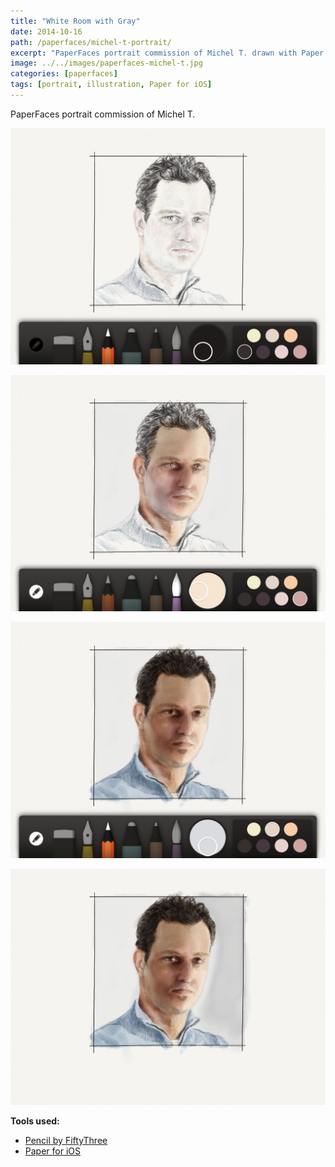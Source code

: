 ```yaml
---
title: "White Room with Gray"
date: 2014-10-16
path: /paperfaces/michel-t-portrait/
excerpt: "PaperFaces portrait commission of Michel T. drawn with Paper for iOS on an iPad."
image: ../../images/paperfaces-michel-t.jpg
categories: [paperfaces]
tags: [portrait, illustration, Paper for iOS]
---
```


PaperFaces portrait commission of Michel T. 

![Work in process screenshot](../../images/paperfaces-michel-t-process-1-lg.jpg)

![Work in process screenshot](../../images/paperfaces-michel-t-process-2-lg.jpg)

![Work in process screenshot](../../images/paperfaces-michel-t-process-3-lg.jpg)

![Work in process screenshot](../../images/paperfaces-michel-t-process-4-lg.jpg)

**Tools used:**

- [Pencil by FiftyThree](https://www.amazon.com/FiftyThree-Digital-Stylus-Pencil-iPhone/dp/B01JJBUYR4/ref=as_li_ss_tl?keywords=pencil+53&qid=1550586265&s=gateway&sr=8-3&linkCode=ll1&tag=mademist-20&linkId=0134793cb840affff60f2e45a7f64678&language=en_US)
- [Paper for iOS](https://paper.bywetransfer.com/)
